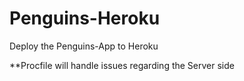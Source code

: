 # Penguins-Heroku
Deploy the Penguins-App to Heroku

**Procfile will handle issues regarding the Server side

